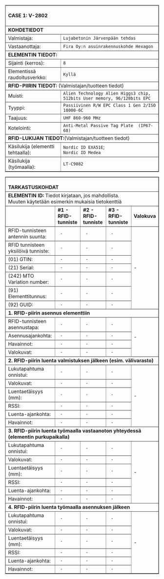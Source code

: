 <table border="1" cellspacing="0" cellpadding="0">
<tbody>
<tr><td colspan="2"><br><strong>CASE 1: V-2802</strong><br><br></td>
</tr><tr><td colspan="2"><strong>KOHDETIEDOT</strong></td>
</tr><tr>
      <td>Valmistaja:</td>
      <td><code>Lujabetonin Järvenpään tehdas</code></td>
</tr><tr>
      <td>Vastaanottaja:</td>
      <td><code>Fira Oy:n asuinrakennuskohde Hexagon</code></td>
</tr><tr><td colspan="2"><strong>ELEMENTIN TIEDOT:</strong><br></td>
</tr><tr>
     <td>Sijainti (kerros):</td>
     <td><code>8</code></td>
</tr><tr>
     <td>Elementissä raudoitusverkko:</td>
     <td><code>Kyllä</code></td>
</tr><tr><td colspan="2"><strong>RFID-PIIRIN TIEDOT:</strong> (Valmistajan/tuotteen tiedot)</td>
</tr><tr>     
     <td>Muisti:</td>
     <td><code>Alien Technology Alien Higgs3 chip, 512bits User memory, 96/128bits EPC</code></td>
</tr><tr>
     <td>Tyyppi:</td>
     <td><code>Passiivinen R/W EPC Class 1 Gen 2/ISO 18000-6C</code></td>
</tr><tr>
     <td>Taajuus:</td>
     <td><code>UHF 860-960 MHz</code></td>
</tr><tr>
     <td>Kotelointi:</td>
     <td><code>Anti-Metal Passive Tag Plate  (IP67-68)</code></td>
</tr><tr>
      <td colspan="2" colspan="5"><strong>RFID-LUKIJAN TIEDOT:</strong>(Valmistajan/tuotteen tiedot)</td>
</tr><tr>
     <td>Käsilukija (elementti tehtaalla):</td>
     <td><code>Nordic ID EXA51E</code>;<br><code>Nordic ID Medea</code></td>
</tr><tr>
     <td>Käsilukija (työmaalla):</td>
     <td><code>LT-C9082</code></td>
</tr>
</tbody>
</table>

<table border="1" cellspacing="0" cellpadding="0">
  <tbody>
    <tr><td colspan="5"><br><strong>TARKASTUSKOHDAT</strong><br></td></tr>
    <tr><td colspan="5"><strong>ELEMENTIN ID:</strong> Tiedot kirjataan, jos mahdollista. <br>Muuten käytetään esimerkin mukaisia tietokenttiä</td></tr>
    <tr>
      <td></td>
      <td><strong>#1 - RFID-tunniste</strong></td>
      <td><strong>#2 - RFID-tunniste</strong></td>
      <td><strong>#3 - RFID-tunniste</strong></td>
      <td><strong>Valokuva</strong></td>
    </tr>
    <tr>
      <td>RFID-tunnisteen antennin suunta:</td>
      <td><code> - </code></td>
      <td><code> - </code></td>
      <td><code> - </code></td>
      <td rowspan="7"> - </td>
    </tr>
    <tr>
      <td>RFID tunnisteen yksilöivä tunniste:</td>
      <td><code> - </code></td>
      <td><code> - </code></td>
      <td><code> - </code></td>
    </tr>
    <tr>
      <td>(01) GTIN:</td>
      <td><code> - </code></td>
      <td><code> - </code></td>
      <td><code> - </code></td>
    </tr>
    <tr>
      <td>(21) Serial:</td>
      <td><code> - </code></td>
      <td><code> - </code></td>
      <td><code> - </code></td>
    </tr>
    <tr>
      <td>(242) MTO Variation number:</td>
      <td><code> - </code></td>
      <td><code> - </code></td>
      <td><code> - </code></td>
    </tr>
    <tr>
      <td>(91) Elementtitunnus:</td>
      <td><code> - </code></td>
      <td><code> - </code></td>
      <td><code> - </code></td>
    </tr>
    <tr>
      <td>(92) GUID:</td>
      <td><code> - </code></td>
      <td><code> - </code></td>
      <td><code> - </code></td>
    </tr>
    <tr><td colspan="5"><strong>1. RFID-piirin asennus elementtiin</strong></td></tr>
    <tr>
      <td>RFID-tunnisteen asennustapa:</td>
      <td><code> - </code></td>
      <td><code> - </code></td>
      <td><code> - </code></td>
      <td rowspan="4"> - </td>
    </tr>
    <tr>
      <td>Asennusajankohta:</td>
      <td><code> - </code></td>
      <td><code> - </code></td>
      <td><code> - </code></td>
    </tr>
    <tr>
      <td>Havainnot:</td>
      <td><code> - </code></td>
      <td><code> - </code></td>
      <td><code> - </code></td>
    </tr>
    <tr>
      <td>Valokuvat:</td>
      <td><code> - </code></td>
      <td><code> - </code></td>
      <td><code> - </code></td>
    </tr>
    <tr><td colspan="5"><strong>2. RFID-piirin luenta valmistuksen jälkeen (esim. välivarasto)</strong></td></tr>
    <tr>
      <td>Lukutapahtuma onnistui:</td>
      <td><code> - </code></td>
      <td><code> - </code></td>
      <td><code> - </code></td>
      <td rowspan="6"> - </td>
    </tr>
    <tr>
      <td>Valokuvat:</td>
      <td><code> - </code></td>
      <td><code> - </code></td>
      <td><code> - </code></td>
    </tr>
    <tr>
      <td>Luentaetäisyys (mm):</td>
      <td><code> - </code></td>
      <td><code> - </code></td>
      <td><code> - </code></td>
    </tr>
    <tr>
      <td>RSSI:</td>
      <td><code> - </code></td>
      <td><code> - </code></td>
      <td><code> - </code></td>
    </tr>
    <tr>
      <td>Luenta-ajankohta:</td>
      <td><code> - </code></td>
      <td><code> - </code></td>
      <td><code> - </code></td>
    </tr>
    <tr>
      <td>Havainnot:</td>
      <td><code> - </code></td>
      <td><code> - </code></td>
      <td><code> - </code></td>
    </tr>
    <tr><td colspan="5"><strong>3. RFID-piirin luenta työmaalla vastaanoton yhteydessä (elementin purkupaikalla)</strong></td></tr>
    <tr>
      <td>Lukutapahtuma onnistui:</td>
      <td><code> - </code></td>
      <td><code> - </code></td>
      <td><code> - </code></td>
      <td rowspan="6"> - </td>
    </tr>
    <tr>
      <td>Valokuvat:</td>
      <td><code> - </code></td>
      <td><code> - </code></td>
      <td><code> - </code></td>
    </tr>
    <tr>
      <td>Luentaetäisyys (mm):</td>
      <td><code> - </code></td>
      <td><code> - </code></td>
      <td><code> - </code></td>
    </tr>
    <tr>
      <td>RSSI:</td>
      <td><code> - </code></td>
      <td><code> - </code></td>
      <td><code> - </code></td>
    </tr>
    <tr>
      <td>Luenta-ajankohta:</td>
      <td><code> - </code></td>
      <td><code> - </code></td>
      <td><code> - </code></td>
    </tr>
    <tr>
      <td>Havainnot:</td>
      <td><code> - </code></td>
      <td><code> - </code></td>
      <td><code> - </code></td>
    </tr>
    <tr><td colspan="5"><strong>4. RFID-piirin luenta työmaalla asennuksen jälkeen</strong></td></tr>
    <tr>
      <td>Lukutapahtuma onnistui:</td>
      <td><code> - </code></td>
      <td><code> - </code></td>
      <td><code> - </code></td>
      <td rowspan="6"> - </td>
    </tr>
    <tr>
      <td>Valokuvat:</td>
      <td><code> - </code></td>
      <td><code> - </code></td>
      <td><code> - </code></td>
    </tr>
    <tr>
      <td>Luentaetäisyys (mm):</td>
      <td><code> - </code></td>
      <td><code> - </code></td>
      <td><code> - </code></td>
    </tr>
    <tr>
      <td>RSSI:</td>
      <td><code> - </code></td>
      <td><code> - </code></td>
      <td><code> - </code></td>
    </tr>
    <tr>
      <td>Luenta-ajankohta:</td>
      <td><code> - </code></td>
      <td><code> - </code></td>
      <td><code> - </code></td>
    </tr>
    <tr>
      <td>Havainnot:</td>
      <td><code> - </code></td>
      <td><code> - </code></td>
      <td><code> - </code></td>
    </tr>
  </tbody>
</table>

